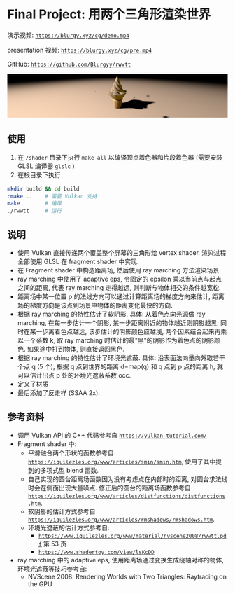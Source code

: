 # Final Project: 用两个三角形渲染世界

演示视频: [`https://blurgy.xyz/cg/demo.mp4`](https://blurgy.xyz/cg/demo.mp4)

presentation 视频: [`https://blurgy.xyz/cg/pre.mp4`](https://blurgy.xyz/cg/pre.mp4)

GitHub: [`https://github.com/Blurgyy/rwwtt`](https://github.com/Blurgyy/rwwtt)

![demo](images/demo.png)

## 使用

1. 在 `/shader` 目录下执行 `make all` 以编译顶点着色器和片段着色器 (需要安装 GLSL 编译器 `glslc` )
2. 在根目录下执行

```bash
mkdir build && cd build
cmake ..	# 需要 Vulkan 支持
make		# 编译
./rwwtt 	# 运行
```

## 说明

- 使用 Vulkan 直接传递两个覆盖整个屏幕的三角形给 vertex shader. 渲染过程全部使用 GLSL 在 fragment shader 中实现.
- 在 Fragment shader 中构造距离场, 然后使用 ray marching 方法渲染场景.
- ray marching 中使用了 adaptive eps, 令固定的 epsilon 乘以当前点与起点之间的距离, 代表 ray marching 走得越远, 则判断与物体相交的条件越宽松.
- 距离场中某一位置 p 的法线方向可以通过计算距离场的梯度方向来估计, 距离场的梯度方向是该点到场景中物体的距离变化最快的方向.
- 根据 ray marching 的特性估计了软阴影, 具体: 从着色点向光源做 ray marching, 在每一步估计一个阴影, 某一步距离附近的物体越近则阴影越黑; 同时在某一步离着色点越远, 该步估计的阴影颜色应越浅, 两个因素结合起来再乘以一个系数 k, 取 ray marching 时估计的最"黑"的阴影作为着色点的阴影颜色. 如果途中打到物体, 则直接返回黑色.
- 根据 ray marching 的特性估计了环境光遮蔽. 具体: 沿表面法向量向外取若干个点 q (5 个), 根据 q 点到世界的距离 d=map(q) 和 q 点到 p 点的距离 h, 就可以估计出点 p 处的环境光遮蔽系数 occ.
- 定义了材质
- 最后添加了反走样 (SSAA 2x).

## 参考资料

- 调用 Vulkan API 的 C++ 代码参考自 [`https://vulkan-tutorial.com/`](https://vulkan-tutorial.com/)
- Fragment shader 中:
  - 平滑融合两个形状的函数参考自 [`https://iquilezles.org/www/articles/smin/smin.htm`](https://iquilezles.org/www/articles/smin/smin.htm), 使用了其中提到的多项式型 blend 函数.
  - 自己实现的圆台距离场函数因为没有考虑点在内部时的距离, 对圆台求法线时会在侧面出现大量噪点. 修正后的圆台的距离场函数参考自 [`https://iquilezles.org/www/articles/distfunctions/distfunctions.htm`](https://iquilezles.org/www/articles/distfunctions/distfunctions.htm).
  - 软阴影的估计方式参考自 [`https://iquilezles.org/www/articles/rmshadows/rmshadows.htm`](https://iquilezles.org/www/articles/rmshadows/rmshadows.htm).
  - 环境光遮蔽的估计方式参考自:
    - [`https://www.iquilezles.org/www/material/nvscene2008/rwwtt.pdf`](https://www.iquilezles.org/www/material/nvscene2008/rwwtt.pdf) 第 53 页
    - [`https://www.shadertoy.com/view/lsKcDD`](https://www.shadertoy.com/view/lsKcDD)
- ray marching 中的 adaptive eps, 使用距离场通过变换生成绕轴对称的物体, 环境光遮蔽等技巧参考自:
  - NVScene 2008: Rendering Worlds with Two Triangles: Raytracing on the GPU

